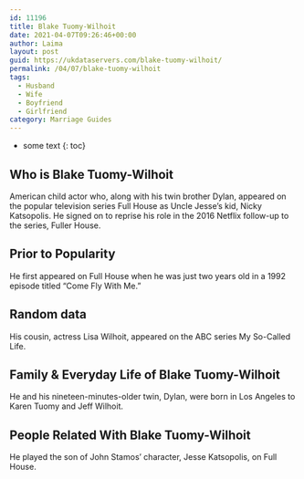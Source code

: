 ```yaml
---
id: 11196
title: Blake Tuomy-Wilhoit
date: 2021-04-07T09:26:46+00:00
author: Laima
layout: post
guid: https://ukdataservers.com/blake-tuomy-wilhoit/
permalink: /04/07/blake-tuomy-wilhoit
tags:
  - Husband
  - Wife
  - Boyfriend
  - Girlfriend
category: Marriage Guides
---
```


* some text
{: toc}


## Who is Blake Tuomy-Wilhoit
                  
                  
                  
American child actor who, along with his twin brother Dylan, appeared on the popular television series Full House as Uncle Jesse&#8217;s kid, Nicky Katsopolis. He signed on to reprise his role in the 2016 Netflix follow-up to the series, Fuller House. 
                  
              
            
              
            
                
                
                
## Prior to Popularity
                  
                  
                  
He first appeared on Full House when he was just two years old in a 1992 episode titled &#8220;Come Fly With Me.&#8221;
                  
              
            
              
            
                
                
                
## Random data
                  
                  
                  
His cousin, actress Lisa Wilhoit, appeared on the ABC series My So-Called Life.
                  
              
            
              
            
                
                
                
## Family & Everyday Life of Blake Tuomy-Wilhoit
                  
                  
                  
He and his nineteen-minutes-older twin, Dylan, were born in Los Angeles to Karen Tuomy and Jeff Wilhoit.
                  
              
            
              
            
                
                
                
## People Related With Blake Tuomy-Wilhoit
                  
                  
                  
He played the son of John Stamos&#8217; character, Jesse Katsopolis, on Full House.
                  
              
            
              
            
                
              
            
              
              
            
            
              
            
          
          
          
